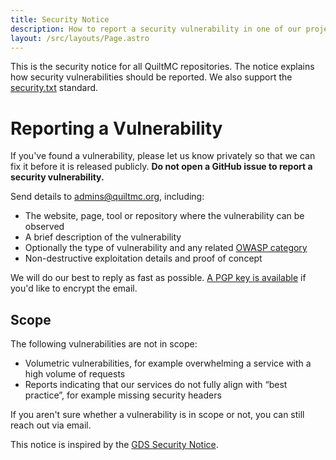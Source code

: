 ```yaml
---
title: Security Notice
description: How to report a security vulnerability in one of our projects.
layout: /src/layouts/Page.astro
---
```


This is the security notice for all QuiltMC repositories. The notice explains how security vulnerabilities should be reported. We also support the [security.txt](/.well-known/security.txt) standard.

# Reporting a Vulnerability

If you've found a vulnerability, please let us know privately so that we can fix it before it is released publicly. **Do not open a GitHub issue to report a security vulnerability.**

Send details to [admins@quiltmc.org](mailto:admins@quiltmc.org), including:

* The website, page, tool or repository where the vulnerability can be observed
* A brief description of the vulnerability
* Optionally the type of vulnerability and any related [OWASP category](https://www.owasp.org/index.php/Category:OWASP_Top_Ten_2017_Project)
* Non-destructive exploitation details and proof of concept

We will do our best to reply as fast as possible. [A PGP key is available](/.gpg/administrative-board.gpg) if you'd like to encrypt the email.

## Scope
The following vulnerabilities are not in scope:

* Volumetric vulnerabilities, for example overwhelming a service with a high volume of requests
* Reports indicating that our services do not fully align with “best practice”, for example missing security headers

If you aren't sure whether a vulnerability is in scope or not, you can still reach out via email.

This notice is inspired by the [GDS Security Notice](https://github.com/alphagov/.github/blob/master/SECURITY.md).
